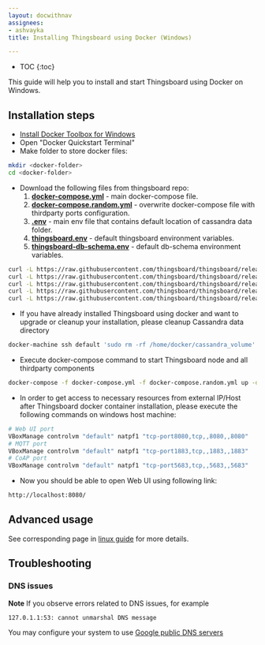 ```yaml
---
layout: docwithnav
assignees:
- ashvayka
title: Installing Thingsboard using Docker (Windows)

---
```


* TOC
{:toc}

This guide will help you to install and start Thingsboard using Docker on Windows.


## Installation steps

- [Install Docker Toolbox for Windows](https://docs.docker.com/toolbox/toolbox_install_windows/)
- Open "Docker Quickstart Terminal"
- Make folder to store docker files:

```bash
mkdir <docker-folder>
cd <docker-folder>
```

- Download the following files from thingsboard repo:
    1. **[docker-compose.yml](https://raw.githubusercontent.com/thingsboard/thingsboard/release-1.1/docker/docker-compose.yml)** - main docker-compose file.
    1. **[docker-compose.random.yml](https://raw.githubusercontent.com/thingsboard/thingsboard/release-1.1/docker/docker-compose.random.yml)** - overwrite docker-compose file with thirdparty ports configuration.
    1. **[.env](https://raw.githubusercontent.com/thingsboard/thingsboard/release-1.1/docker/.env)** - main env file that contains default location of cassandra data folder.
    1. **[thingsboard.env](https://raw.githubusercontent.com/thingsboard/thingsboard/release-1.1/docker/thingsboard.env)** - default thingsboard environment variables.
    1. **[thingsboard-db-schema.env](https://raw.githubusercontent.com/thingsboard/thingsboard/release-1.1/docker/thingsboard-db-schema.env)** - default db-schema environment variables.
      
```bash
curl -L https://raw.githubusercontent.com/thingsboard/thingsboard/release-1.1/docker/docker-compose.yml > docker-compose.yml
curl -L https://raw.githubusercontent.com/thingsboard/thingsboard/release-1.1/docker/docker-compose.random.yml > docker-compose.random.yml
curl -L https://raw.githubusercontent.com/thingsboard/thingsboard/release-1.1/docker/.env > .env
curl -L https://raw.githubusercontent.com/thingsboard/thingsboard/release-1.1/docker/thingsboard.env > thingsboard.env
curl -L https://raw.githubusercontent.com/thingsboard/thingsboard/release-1.1/docker/thingsboard-db-schema.env > thingsboard-db-schema.env
```
      
- If you have already installed Thingsboard using docker and want to upgrade or cleanup your installation, please cleanup Cassandra data directory
      
```bash
docker-machine ssh default 'sudo rm -rf /home/docker/cassandra_volume'
```                  
      
- Execute docker-compose command to start Thingsboard node and all thirdparty components 

```bash
docker-compose -f docker-compose.yml -f docker-compose.random.yml up -d
```
   
- In order to get access to necessary resources from external IP/Host after Thingsboard docker container installation, 
  please execute the following commands on windows host machine:

```bash
# Web UI port
VBoxManage controlvm "default" natpf1 "tcp-port8080,tcp,,8080,,8080"
# MQTT port
VBoxManage controlvm "default" natpf1 "tcp-port1883,tcp,,1883,,1883"
# CoAP port
VBoxManage controlvm "default" natpf1 "tcp-port5683,tcp,,5683,,5683"
```
   
- Now you should be able to open Web UI using following link:
   
```bash
http://localhost:8080/
```

## Advanced usage

See corresponding page in [linux guide](/docs/user-guide/install/docker/#advanced-usage) for more details.

## Troubleshooting

### DNS issues

**Note** If you observe errors related to DNS issues, for example

```bash
127.0.1.1:53: cannot unmarshal DNS message
```

You may configure your system to use [Google public DNS servers](https://developers.google.com/speed/public-dns/docs/using#windows)

